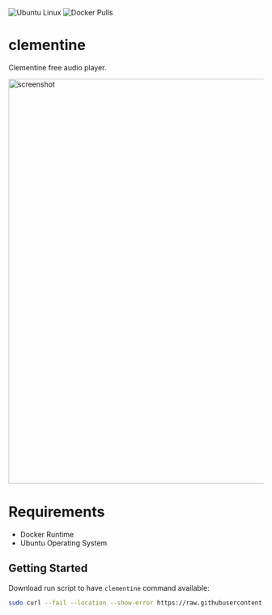 ![Ubuntu Linux](https://img.shields.io/badge/tested-ubuntu-green.svg) ![Docker Pulls](https://img.shields.io/docker/pulls/suckowbiz/clementine.svg)

# clementine

Clementine free audio player.

<img src="https://clementine-player.github.io/pages/images/screenshots/clementine-1.2-1.png" alt="screenshot" width="800" />

# Requirements

- Docker Runtime
- Ubuntu Operating System

## Getting Started

Download run script to have `clementine` command available:

```bash
sudo curl --fail --location --show-error https://raw.githubusercontent.com/suckowbiz/dockerside/master/clementine/clementine -o /usr/local/bin/clementine && sudo chmod +x /usr/local/bin/clementine
```